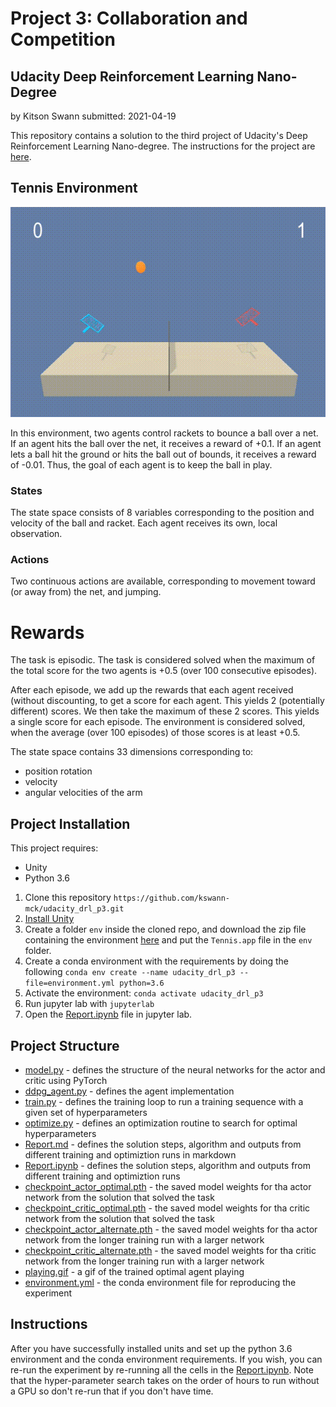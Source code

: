 # Project 3: Collaboration and Competition
## Udacity Deep Reinforcement Learning Nano-Degree
by Kitson Swann
submitted: 2021-04-19

This repository contains a solution to the third project of Udacity's Deep Reinforcement Learning Nano-degree.
The instructions for the project are [here](https://github.com/udacity/deep-reinforcement-learning/tree/master/p3_collab-compet).

## Tennis Environment

![playing.gif](playing.gif)

In this environment, two agents control rackets to bounce a ball over a net. If an agent hits the ball over the net, it receives a reward of +0.1. If an agent lets a ball hit the ground or hits the ball out of bounds, it receives a reward of -0.01. Thus, the goal of each agent is to keep the ball in play.

### States

The state space consists of 8 variables corresponding to the position and velocity of the ball and racket. Each agent receives its own, local observation. 

### Actions

Two continuous actions are available, corresponding to movement toward (or away from) the net, and jumping.

# Rewards

The task is episodic. The task is considered solved when the maximum of the total score for the two agents is +0.5 (over 100 consecutive episodes).

After each episode, we add up the rewards that each agent received (without discounting, to get a score for each agent. This yields 2 (potentially different) scores. We then take the maximum of these 2 scores.
This yields a single score for each episode.
The environment is considered solved, when the average (over 100 episodes) of those scores is at least +0.5.


The state space contains 33 dimensions corresponding to: 

- position rotation  
- velocity
- angular velocities of the arm 


## Project Installation

This project requires:

- Unity
- Python 3.6

1. Clone this repository `https://github.com/kswann-mck/udacity_drl_p3.git`
2. [Install Unity](https://unity3d.com/get-unity/download)
3. Create a folder `env` inside the cloned repo, and download the zip file containing the environment 
   [here](https://s3-us-west-1.amazonaws.com/udacity-drlnd/P3/Tennis/Tennis.app.zip) and put 
   the `Tennis.app` file in the `env` folder.
4. Create a conda environment with the requirements by doing the 
   following `conda env create --name udacity_drl_p3 --file=environment.yml python=3.6`
5. Activate the environment: `conda activate udacity_drl_p3`
6. Run jupyter lab with `jupyterlab`
7. Open the [Report.ipynb](Report.ipynb) file in jupyter lab.

## Project Structure

- [model.py](model.py) - defines the structure of the neural networks for the actor and critic using PyTorch
- [ddpg_agent.py](ddpg_agent.py) - defines the agent implementation
- [train.py](train.py) - defines the training loop to run a training sequence with a given set of hyperparameters
- [optimize.py](optimize.py) - defines an optimization routine to search for optimal hyperparameters
- [Report.md](Report.md) - defines the solution steps, algorithm and outputs from different training and optimiztion runs in markdown
- [Report.ipynb](Report.ipynb) - defines the solution steps, algorithm and outputs from different training and optimiztion runs
- [checkpoint_actor_optimal.pth](checkpoint_actor_optimal.pth) - the saved model weights for tha actor network from the solution that solved the task
- [checkpoint_critic_optimal.pth](checkpoint_actor_optimal.pth) - the saved model weights for tha critic network from the solution that solved the task
- [checkpoint_actor_alternate.pth](checkpoint_actor_alternate.pth) - the saved model weights for tha actor network from the longer training run with a larger network
- [checkpoint_critic_alternate.pth](checkpoint_critic_alternate.pth) - the saved model weights for tha critic network from the longer training run with a larger network
- [playing.gif](playing.gif) - a gif of the trained optimal agent playing
- [environment.yml](environment.yml) - the conda environment file for reproducing the experiment

## Instructions

After you have successfully installed units and set up the python 3.6 environment and the conda environment 
requirements. If you wish, you can re-run the experiment by re-running all the cells in 
the [Report.ipynb](Report.ipynb). Note that the hyper-parameter search takes on the order of hours to run 
without a GPU so don't re-run that if you don't have time.




